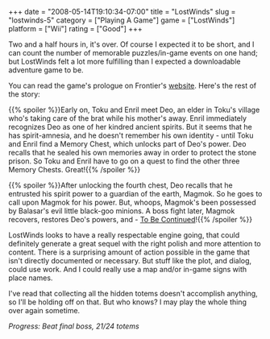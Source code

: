 +++
date = "2008-05-14T19:10:34-07:00"
title = "LostWinds"
slug = "lostwinds-5"
category = ["Playing A Game"]
game = ["LostWinds"]
platform = ["Wii"]
rating = ["Good"]
+++

Two and a half hours in, it's over.  Of course I expected it to be short, and I can count the number of memorable puzzles/in-game events on one hand; but LostWinds felt a lot more fulfilling than I expected a downloadable adventure game to be.

You can read the game's prologue on Frontier's <a href="http://www.frontier.co.uk/games/lostwinds/history_of_mistralis">website</a>.  Here's the rest of the story:

{{% spoiler %}}Early on, Toku and Enril meet Deo, an elder in Toku's village who's taking care of the brat while his mother's away.  Enril immediately recognizes Deo as one of her kindred ancient spirits.  But it seems that he has spirit-amnesia, and he doesn't remember his own identity - until Toku and Enril find a Memory Chest, which unlocks part of Deo's power.  Deo recalls that he sealed his own memories away in order to protect the stone prison.  So Toku and Enril have to go on a quest to find the other three Memory Chests.  Great!{{% /spoiler %}}

{{% spoiler %}}After unlocking the fourth chest, Deo recalls that he entrusted his spirit power to a guardian of the earth, Magmok.  So he goes to call upon Magmok for his power.  But, whoops, Magmok's been possessed by Balasar's evil little black-goo minions.  A boss fight later, Magmok recovers, restores Deo's powers, and - <a href="http://blog.wired.com/games/2008/05/lost-winds-sequ.html">To Be Continued</a>!{{% /spoiler %}}

LostWinds looks to have a really respectable engine going, that could definitely generate a great sequel with the right polish and more attention to content.  There is a surprising amount of action possible in the game that isn't directly documented or necessary.  But stuff like the plot, and dialog, could use work.  And I could really use a map and/or in-game signs with place names.

I've read that collecting all the hidden totems doesn't accomplish anything, so I'll be holding off on that.  But who knows?  I may play the whole thing over again sometime.

<i>Progress: Beat final boss, 21/24 totems</i>